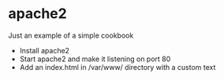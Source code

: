 # apache2

Just an example of a simple cookbook

- Install apache2
- Start apache2 and make it listening on port 80
- Add an index.html in /var/www/ directory with a custom text
